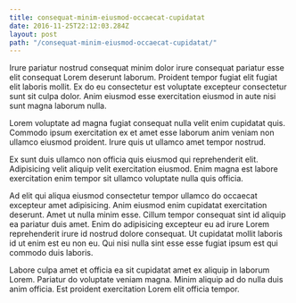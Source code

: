 ```yaml
---
title: consequat-minim-eiusmod-occaecat-cupidatat
date: 2016-11-25T22:12:03.284Z
layout: post
path: "/consequat-minim-eiusmod-occaecat-cupidatat/"
---
```


Irure pariatur nostrud consequat minim dolor irure consequat pariatur esse elit consequat Lorem deserunt laborum. Proident tempor fugiat elit fugiat elit laboris mollit. Ex do eu consectetur est voluptate excepteur consectetur sunt sit culpa dolor. Anim eiusmod esse exercitation eiusmod in aute nisi sunt magna laborum nulla.

Lorem voluptate ad magna fugiat consequat nulla velit enim cupidatat quis. Commodo ipsum exercitation ex et amet esse laborum anim veniam non ullamco eiusmod proident. Irure quis ut ullamco amet tempor nostrud.

Ex sunt duis ullamco non officia quis eiusmod qui reprehenderit elit. Adipisicing velit aliquip velit exercitation eiusmod. Enim magna est labore exercitation enim tempor sit ullamco voluptate nulla quis officia.

Ad elit qui aliqua eiusmod consectetur tempor ullamco do occaecat excepteur amet adipisicing. Anim eiusmod enim cupidatat exercitation deserunt. Amet ut nulla minim esse. Cillum tempor consequat sint id aliquip ea pariatur duis amet. Enim do adipisicing excepteur eu ad irure Lorem reprehenderit irure id nostrud dolore consequat. Ut cupidatat mollit laboris id ut enim est eu non eu. Qui nisi nulla sint esse esse fugiat ipsum est qui commodo duis laboris.

Labore culpa amet et officia ea sit cupidatat amet ex aliquip in laborum Lorem. Pariatur do voluptate veniam magna. Minim aliquip ad do nulla duis anim officia. Est proident exercitation Lorem elit officia tempor.